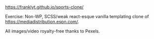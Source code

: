 https://franklyt.github.io/sports-clone/

Exercise: Non-WP, SCSS/weak react-esque vanilla templating clone of https://mediadistribution.espn.com/.

All images/video royalty-free thanks to Pexels.

